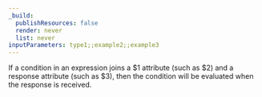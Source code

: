 ```yaml
---
_build:
  publishResources: false
  render: never
  list: never
inputParameters: type1;;example2;;example3
---
```


<div class="special-class" markdown="1">

If a condition in an expression joins a $1 attribute (such as $2) and a response attribute (such as $3), then the condition will be evaluated when the response is received.

</div>
